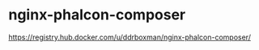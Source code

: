 nginx-phalcon-composer
======================

https://registry.hub.docker.com/u/ddrboxman/nginx-phalcon-composer/
